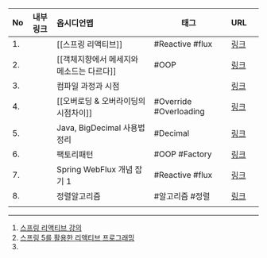 
| No  | 내부링크 | 옵시디언맵                                | 태그                   | URL                                                                                                                                 |     |
| --- | -------- |:----------------------------------------- | ---------------------- |:----------------------------------------------------------------------------------------------------------------------------------- | --- |
| 1.  |          | [[스프링 리액티브]]                       | #Reactive #flux        | [링크](https://velog.io/@hiy7030/Spring-WebFlux-%EB%A6%AC%EC%95%A1%ED%8B%B0%EB%B8%8C-%ED%94%84%EB%A1%9C%EA%B7%B8%EB%9E%98%EB%B0%8D) |     |
| 2.  |          | [[객체지향에서 메세지와 메소드는 다르다]] | #OOP                   | [링크](https://soongjamm.tistory.com/133)                                                                                           |     |
| 3.  |          | 컴파일 과정과 시점                        |                        | [링크](https://velog.io/@moonlt93/%EC%BB%B4%ED%8C%8C%EC%9D%BC-%EC%8B%9C%EC%A0%90-%EB%9F%B0%ED%83%80%EC%9E%84-%EC%8B%9C%EC%A0%90)    |     |
| 4.  |          | [[오버로딩 & 오버라이딩의 시점차이]]      | #Override #Overloading | [링크](https://sungman.tistory.com/9)                                                                                               |     |
| 5.  |          | Java, BigDecimal 사용법 정리              | #Decimal               | [링크](https://jsonobject.tistory.com/466)                                                                                          |     |
| 6.  |          | 팩토리패턴                                | #OOP #Factory          | [링크](https://bcp0109.tistory.com/367)                                                                                             |     |
| 7.  |          | Spring WebFlux 개념 잡기 1                | #Reactive #flux        | [링크](https://jogeum.net/30)                                                                                                       |     |
| 8.  |          | 정렬알고리즘                              | #알고리즘 #정렬        | [링크](https://velog.io/@pppp0722/%EC%A0%95%EB%A0%AC-%EC%95%8C%EA%B3%A0%EB%A6%AC%EC%A6%98-7%EA%B0%9C-%EC%A0%95%EB%A6%AC-Java)       |     |
|     |          |                                           |                        |                                                                                                                                     |     |

---

1. [스프링 리액티브 강의](https://www.youtube.com/live/8fenTR3KOJo?feature=share)
2. [스프링 5를 활용한 리액티브 프로그래밍](https://hanseul1.github.io/book/development/spring/BOOK-4-%EC%8A%A4%ED%94%84%EB%A7%81-5%EB%A5%BC-%ED%99%9C%EC%9A%A9%ED%95%9C-%EB%A6%AC%EC%95%A1%ED%8B%B0%EB%B8%8C-%ED%94%84%EB%A1%9C%EA%B7%B8%EB%9E%98%EB%B0%8D(1)/)
3. 